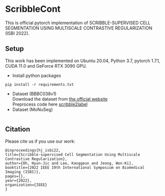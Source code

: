 # ScribbleCont

This is official pytorch implementation of SCRIBBLE-SUPERVISED CELL SEGMENTATION USING MULTISCALE CONTRASTIVE REGULARIZATION (ISBI 2022).

## Setup
This work has been implemented on Ubuntu 20.04, Python 3.7, pytorch 1.7.1, CUDA 11.0 and GeForce RTX 3090 GPU.
* Install python packages 
```
pip install -r requirements.txt
```
* Dataset (BBBC038v1)
  <br> Download the dataset from [the official website](https://bbbc.broadinstitute.org/BBBC038)
  <br> Preprocess code here [scribble2label](https://github.com/hvcl/scribble2label)
* Dataset (MoNuSeg)
```
```

## Citation
Please cite us if you use our work:
```
@inproceedings{hj_isbi22,
title={Scribble-supervised Cell Segmentation Using Multiscale Contrastive Regularization},
author={Oh, Hyun-Jic and Lee, Kanggeun and Jeong, Won-Ki},
booktitle={2022 IEEE 19th International Symposium on Biomedical Imaging (ISBI)},
pages={},
year={2022},
organization={IEEE}
}
```

